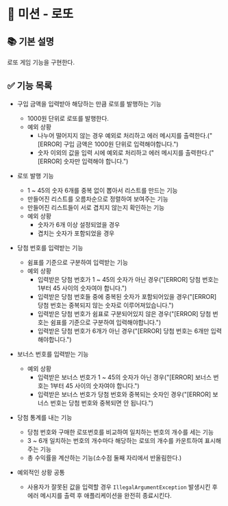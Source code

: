 # 🎰 미션 - 로또

## 📚 기본 설명
로또 게임 기능을 구현한다.

## ✅ 기능 목록
- 구입 금액을 입력받아 해당하는 만큼 로또를 발행하는 기능
  - 1000원 단위로 로또를 발행한다.
  - 예외 상황
    - 나누어 떨어지지 않는 경우 예외로 처리하고 에러 메시지를 출력한다.("[ERROR] 구입 금액은 1000원 단위로 입력해야합니다.")
    - 숫자 이외의 값을 입력 시에 예외로 처리하고 에러 메시지를 출력한다.("[ERROR] 숫자만 입력해야 합니다.")

- 로또 발행 기능
  - 1 ~ 45의 숫자 6개를 중복 없이 뽑아서 리스트를 만드는 기능
  - 만들어진 리스트를 오름차순으로 정렬하여 보여주는 기능
  - 만들어진 리스트들이 서로 겹치지 않는지 확인하는 기능
  - 예외 상황
    - 숫자가 6개 이상 설정되었을 경우
    - 겹치는 숫자가 포함되었을 경우

- 당첨 번호를 입력받는 기능
  - 쉼표를 기준으로 구분하여 입력받는 기능
  - 예외 상황
    - 입력받은 당첨 번호가 1 ~ 45의 숫자가 아닌 경우("[ERROR] 당첨 번호는 1부터 45 사이의 숫자여야 합니다.")
    - 입력받은 당첨 번호들 중에 중복된 숫자가 포함되어있을 경우("[ERROR] 당첨 번호는 중복되지 않는 숫자로 이루어져있습니다.")
    - 입력받은 당첨 번호가 쉼표로 구분되어있지 않은 경우("[ERROR] 당첨 번호는 쉼표를 기준으로 구분하여 입력해야합니다.")
    - 입력받은 당첨 번호가 6개가 아닌 경우("[ERROR] 당첨 번호는 6개만 입력해야합니다.")

- 보너스 번호를 입력받는 기능
  - 예외 상황
    - 입력받은 보너스 번호가 1 ~ 45의 숫자가 아닌 경우("[ERROR] 보너스 번호는 1부터 45 사이의 숫자여야 합니다.")
    - 입력받은 보너스 번호가 당첨 번호와 중복되는 숫자인 경우("[ERROR] 보너스 번호는 당첨 번호와 중복되면 안 됩니다.")

- 당첨 통계를 내는 기능
  - 당첨 번호와 구매한 로또번호를 비교하여 일치하는 번호의 개수를 세는 기능
  - 3 ~ 6개 일치하는 번호의 개수마다 해당하는 로또의 개수를 카운트하여 표시해주는 기능
  - 총 수익률을 계산하는 기능(소수점 둘째 자리에서 반올림한다.)

- 예외적인 상황 공통
    - 사용자가 잘못된 값을 입력할 경우 `IllegalArgumentException` 발생시킨 후 에러 메시지를 출력 후 애플리케이션을 완전히 종료시킨다.